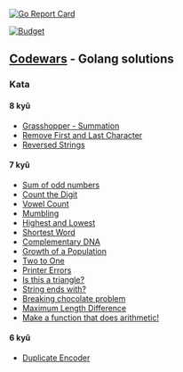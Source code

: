 [![Go Report Card](https://goreportcard.com/badge/github.com/G354m7kuN57w3rk/codewarsGo)](https://goreportcard.com/report/github.com/G354m7kuN57w3rk/codewarsGo)

[![Budget](https://www.codewars.com/users/G354m7kuN57w3rk/badges/large)](https://www.codewars.com/users/G354m7kuN57w3rk/badges/large)

## [Codewars](https://www.codewars.com) - Golang solutions

### Kata

#### 8 kyû
- [Grasshopper - Summation](https://github.com/G354m7kuN57w3rk/codewarsGo/tree/master/grasshopper_summation)
- [Remove First and Last Character](https://github.com/G354m7kuN57w3rk/codewarsGo/tree/master/remove_first_and_last_character)
- [Reversed Strings](https://github.com/G354m7kuN57w3rk/codewarsGo/tree/master/reversed_strings)


#### 7 kyû
- [Sum of odd numbers](https://github.com/G354m7kuN57w3rk/codewarsGo/tree/master/sum_of_odd_numbers)
- [Count the Digit](https://github.com/G354m7kuN57w3rk/codewarsGo/tree/master/count_the_digit)
- [Vowel Count](https://github.com/G354m7kuN57w3rk/codewarsGo/tree/master/vowel_count)
- [Mumbling](https://github.com/G354m7kuN57w3rk/codewarsGo/tree/master/mumbling)
- [Highest and Lowest](https://github.com/G354m7kuN57w3rk/codewarsGo/tree/master/highest_and_lowest)
- [Shortest Word](https://github.com/G354m7kuN57w3rk/codewarsGo/tree/master/shortest_word)
- [Complementary DNA](https://github.com/G354m7kuN57w3rk/codewarsGo/tree/master/complementary_dna)
- [Growth of a Population](https://github.com/G354m7kuN57w3rk/codewarsGo/tree/master/growth_of_a_population)
- [Two to One](https://github.com/G354m7kuN57w3rk/codewarsGo/tree/master/two_to_one)
- [Printer Errors](https://github.com/G354m7kuN57w3rk/codewarsGo/tree/master/printer_errors)
- [Is this a triangle?](https://github.com/G354m7kuN57w3rk/codewarsGo/tree/master/is_this_a_triangle)
- [String ends with?](https://github.com/G354m7kuN57w3rk/codewarsGo/tree/master/string_ends_with)
- [Breaking chocolate problem](https://github.com/G354m7kuN57w3rk/codewarsGo/tree/master/breaking_chocolate_problem)
- [Maximum Length Difference](https://github.com/G354m7kuN57w3rk/codewarsGo/tree/master/maximum_length_difference)
- [Make a function that does arithmetic!](https://github.com/G354m7kuN57w3rk/codewarsGo/tree/master/make_a_function_that_does_arithmetic)


#### 6 kyû
- [Duplicate Encoder](https://github.com/G354m7kuN57w3rk/codewarsGo/tree/master/duplicate_encoder)

